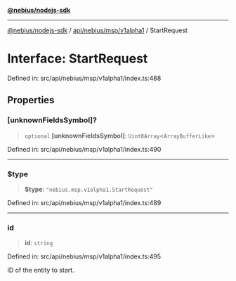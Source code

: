 [**@nebius/nodejs-sdk**](../../../../../README.md)

***

[@nebius/nodejs-sdk](../../../../../README.md) / [api/nebius/msp/v1alpha1](../README.md) / StartRequest

# Interface: StartRequest

Defined in: src/api/nebius/msp/v1alpha1/index.ts:488

## Properties

### \[unknownFieldsSymbol\]?

> `optional` **\[unknownFieldsSymbol\]**: `Uint8Array`\<`ArrayBufferLike`\>

Defined in: src/api/nebius/msp/v1alpha1/index.ts:490

***

### $type

> **$type**: `"nebius.msp.v1alpha1.StartRequest"`

Defined in: src/api/nebius/msp/v1alpha1/index.ts:489

***

### id

> **id**: `string`

Defined in: src/api/nebius/msp/v1alpha1/index.ts:495

ID of the entity to start.
